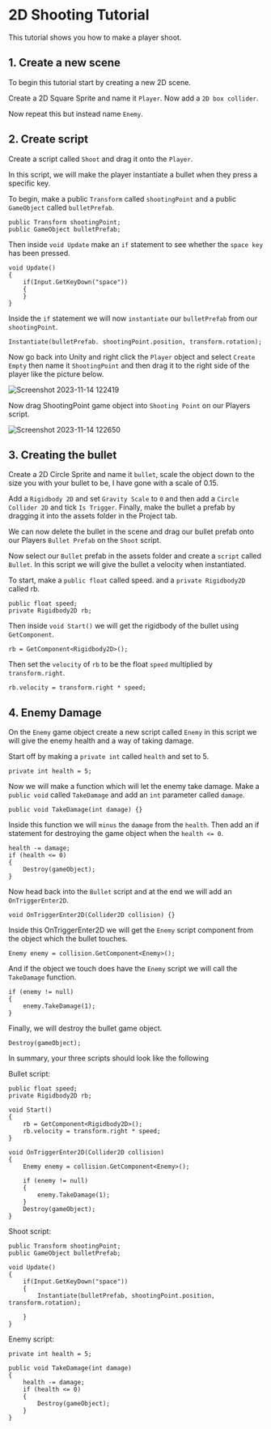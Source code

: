 # 2D Shooting Tutorial

This tutorial shows you how to make a player shoot.

## 1. Create a new scene

To begin this tutorial start by creating a new 2D scene.

Create a 2D Square Sprite and name it `Player`. Now add a `2D box collider`.

Now repeat this but instead name `Enemy`.

## 2. Create script

Create a script called `Shoot` and drag it onto the `Player`.

In this script, we will make the player instantiate a bullet when they press a specific key.

To begin, make a public `Transform` called `shootingPoint` and a public `GameObject` called `bulletPrefab`.

    public Transform shootingPoint;
    public GameObject bulletPrefab;

Then inside `void Update` make an `if` statement to see whether the `space key` has been pressed.

    void Update()
    {
        if(Input.GetKeyDown("space"))
        {
        }
    }

Inside the `if` statement we will now `instantiate` our `bulletPrefab` from our `shootingPoint`.

    Instantiate(bulletPrefab. shootingPoint.position, transform.rotation);

Now go back into Unity and right click the `Player` object and select `Create Empty` then name it `ShootingPoint` and then drag it to the right side of the player like the picture below.

![Screenshot 2023-11-14 122419](https://github.com/Natgsum/GameProgrammingTutorials/assets/73436877/99457b2e-44cb-400e-b5b1-642f271c3e98)

Now drag ShootingPoint game object into `Shooting Point` on our Players script.

![Screenshot 2023-11-14 122650](https://github.com/Natgsum/GameProgrammingTutorials/assets/73436877/9efd125b-995c-4210-a3a2-92827bcf3319)

## 3. Creating the bullet

Create a 2D Circle Sprite and name it `bullet`, scale the object down to the size you with your bullet to be, I have gone with a scale of 0.15.

Add a `Rigidbody 2D` and set `Gravity Scale` to `0` and then add a `Circle Collider 2D` and tick `Is Trigger`. Finally, make the bullet a prefab by dragging it into the assets folder in the Project tab.

We can now delete the bullet in the scene and drag our bullet prefab onto our Players `Bullet Prefab` on the `Shoot` script.

Now select our `Bullet` prefab in the assets folder and create a `script` called `Bullet`. In this script we will give the bullet a velocity when instantiated.

To start, make a `public float` called speed. and a `private Rigidbody2D` called rb.

    public float speed;
    private Rigidbody2D rb;

Then inside `void Start()` we will get the rigidbody of the bullet using `GetComponent`.

    rb = GetComponent<Rigidbody2D>();

Then set the `velocity` of `rb` to be the float `speed` multiplied by `transform.right`.

    rb.velocity = transform.right * speed;

## 4. Enemy Damage

On the `Enemy` game object create a new script called `Enemy` in this script we will give the enemy health and a way of taking damage.

Start off by making a `private int` called `health` and set to 5.

    private int health = 5;

Now we will make a function which will let the enemy take damage. Make a `public void` called `TakeDamage` and add an `int` parameter called `damage`.

    public void TakeDamage(int damage) {}

Inside this function we will `minus` the `damage` from the `health`. Then add an if statement for destroying the game object when the `health <= 0`.

    health -= damage;
    if (health <= 0)
    {
        Destroy(gameObject);
    }

Now head back into the `Bullet` script and at the end we will add an `OnTriggerEnter2D`.

    void OnTriggerEnter2D(Collider2D collision) {}

Inside this OnTriggerEnter2D we will get the `Enemy` script component from the object which the bullet touches. 

    Enemy enemy = collision.GetComponent<Enemy>();

And if the object we touch does have the `Enemy` script we will call the `TakeDamage` function.

    if (enemy != null)
    {
        enemy.TakeDamage(1);
    }

Finally, we will destroy the bullet game object.

    Destroy(gameObject);

In summary, your three scripts should look like the following

Bullet script:

    public float speed;
    private Rigidbody2D rb;

    void Start()
    {
        rb = GetComponent<Rigidbody2D>();
        rb.velocity = transform.right * speed;
    }

    void OnTriggerEnter2D(Collider2D collision)
    {
        Enemy enemy = collision.GetComponent<Enemy>();

        if (enemy != null)
        {
            enemy.TakeDamage(1);
        }
        Destroy(gameObject);
    }

Shoot script:

    public Transform shootingPoint;
    public GameObject bulletPrefab;

    void Update()
    {
        if(Input.GetKeyDown("space"))
        {
            Instantiate(bulletPrefab, shootingPoint.position, transform.rotation);
            
        }
    }

Enemy script:

    private int health = 5;

    public void TakeDamage(int damage)
    {
        health -= damage;
        if (health <= 0)
        {
            Destroy(gameObject);
        }
    }
